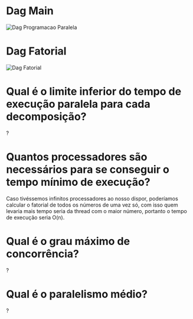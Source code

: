 # Dag Main
![Dag Programacao Paralela](https://user-images.githubusercontent.com/74374381/197434474-9a6a86bb-4104-4fde-9a94-1f8ccd20726e.png)

# Dag Fatorial
![Dag Fatorial](https://user-images.githubusercontent.com/74374381/197434719-3f6be466-d3ad-42a0-a32f-a7c78ae9ec84.png)

# Qual é o limite inferior do tempo de execução paralela para cada decomposição?
?

# Quantos processadores são necessários para se conseguir o tempo mínimo de execução?

Caso tivéssemos infinitos processadores ao nosso dispor, poderíamos calcular o fatorial de todos os números de uma vez só, com isso quem levaria mais tempo seria da thread com o maior número, portanto o tempo de execução seria O(n). 

# Qual é o grau máximo de concorrência?
?

# Qual é o paralelismo médio?
?
